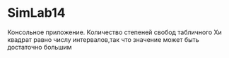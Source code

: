 # SimLab14

Консольное приложение.
Количество степеней свобод табличного Хи квадрат равно числу интервалов,так что значение может быть достаточно большим
